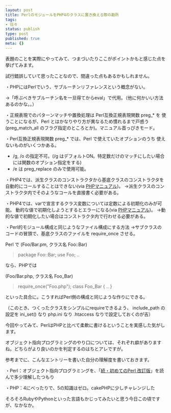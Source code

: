 ```yaml
---
layout: post
title: PerlのモジュールをPHP4のクラスに置き換える際の勘所
tags:
- 日々
status: publish
type: post
published: true
meta: {}
---
```

表題のことを実際にやってみて、つまづいたりここがポイントかもと感じた点を挙げてみます。

試行錯誤していて思ったことなので、間違った点もあるかもしれません。

・PHPにはPerlでいう、サブルーチンリファレンスという概念がない。

→「呼ぶべきサブルーチン名を一旦得てからeval」で代用。（他に何かいい方法あるのかな。。）

・正規表現でのパターンマッチや置換処理は Perl互換正規表現関数 preg_* を
使うことになるが、Perl とはかなりやり方が異なるため慣れるまで戸惑う
(preg_match_all のフラグ指定のところとか)。マニュアル首っぴきモード。

・Perl互換正規表現関数 preg_* では、Perl で使えていたオプションのうち
使えないものがいくつかある。
- /g, /o の指定不可。(/g はデフォルトON。特定数だけのマッチにしたい場合には関数のオプション指定をする)
- /e は preg_replace のみで使用可能。

・PHP4では、派生クラスのコンストラクタから基底クラスのコンストラクタを自動的にコールすることはできない(via <a href="http://jp2.php.net/manual/ja/language.oop.constructor.php">PHPマニュアル</a>)。
→派生クラスのコンストラクタ内でそのようなコールを直接書く必要がある。

・PHP4では、varで宣言するクラス変数については定数による初期化のみが可能。
動的な値で初期化しようとするとエラーになる(via <a href="http://jp2.php.net/manual/ja/language.oop.php">PHPマニュアル</a>)。
→動的な値で初期化したい場合はコンストラクタ内で行わせる必要がある。

・Perl的モジュール構成と同じようなファイル構成にする方法
→サブクラスのコードの冒頭で、基底クラスのファイルを require_once させる。

Perl で
(Foo/Bar.pm, クラス名 Foo::Bar)
<blockquote>
package Foo::Bar;
use Foo;
..
</blockquote>
なら、PHPでは

(Foo/Bar.php, クラス名 Foo_Bar)
<blockquote>require_once("Foo.php");
class Foo_Bar { .. }
</blockquote>
といった具合に。こうすればPerl側の構成と同じような作りにできる。

（このとき、つくったクラスをシンプルにrequireできるよう、 include_path の設定を
ini_set() なり php.ini なり .htaccess なりで設定しておくのが吉）

<!--more-->
今回やってみて、PerlはPHPと比べて柔軟に書けるということを実感した気がします。

オブジェクト指向プログラミングのやり口については、それぞれ癖がありますね。どちらがより良いのかを判定するのはちとアレですが。

参考までに、こんなエントリーを書いた自分の理解度を書いておきます。

・Perl：オブジェクト指向プログラミングを、「<a href="http://www.amazon.co.jp/exec/obidos/ASIN/4873113059/masawo-22/ref=nosim/" name="amazletlink" target="_blank">続・初めてのPerl 改訂版</a>」を読んで多少理解したつもり

・PHP：4にべったりで、5の知識はゼロ。cakePHPに少しチャレンジした

そろそろRubyやPythonといった言語もかじってみたいと思う今日この頃ですが、なかなか。

